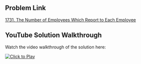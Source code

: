 ## Problem Link
[1731. The Number of Employees Which Report to Each Employee](https://leetcode.com/problems/the-number-of-employees-which-report-to-each-employee/)


## YouTube Solution Walkthrough

Watch the video walkthrough of the solution here:

[![Click to Play](https://img.youtube.com/vi/Z7HU4hVhmic/hqdefault.jpg)](https://www.youtube.com/watch?v=Z7HU4hVhmic)



